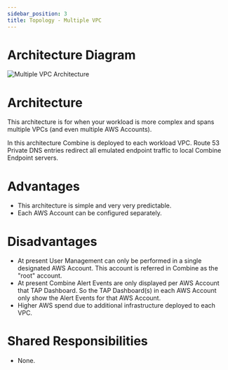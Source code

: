 ```yaml
---
sidebar_position: 3
title: Topology - Multiple VPC
---
```


# Architecture Diagram

![Multiple VPC Architecture](/aws/combine_network_architecture_multiple_vpc.png)

# Architecture

This architecture is for when your workload is more complex and spans multiple VPCs (and even multiple AWS Accounts).

In this architecture Combine is deployed to each workload VPC. Route 53 Private DNS entries redirect all emulated endpoint traffic to local Combine Endpoint servers.

# Advantages

- This architecture is simple and very very predictable.
- Each AWS Account can be configured separately.

# Disadvantages

- At present User Management can only be performed in a single designated AWS Account. This account is referred in Combine as the "root" account.
- At present Combine Alert Events are only displayed per AWS Account that TAP Dashboard. So the TAP Dashboard(s) in each AWS Account only show the Alert Events for that AWS Account.
- Higher AWS spend due to additional infrastructure deployed to each VPC.

# Shared Responsibilities

- None.
